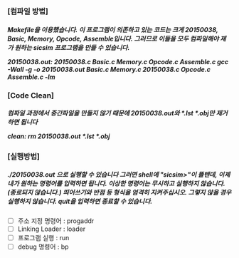 <h3>[컴파일 방법]</h3>
<h5>Makefile을 이용했습니다.
이 프로그램이 의존하고 있는 코드는 크게 20150038, Basic, Memory, Opcode, Assemble입니다.
그러므로 이들을 모두 컴파일해야 제가 원하는 sicsim 프로그램을 만들 수 있습니다. 

20150038.out: 20150038.c Basic.c Memory.c Opcode.c Assemble.c
			gcc -Wall -g -o 20150038.out Basic.c Memory.c  20150038.c Opcode.c Assemble.c -lm</h5>

<h3>[Code Clean]</h3>

<h5>컴파일 과정에서 중간파일을 만들지 않기 때문에 20150038.out와 *.lst *.obj만 제거하면 됩니다

clean:
			rm 20150038.out *.lst *.obj</h5>

<h3>[실행방법]</h3>
<h5>./20150038.out 으로 실행할 수 있습니다
그러면 shell에
"sicsim>"이 뜰텐데, 이제 내가 원하는 명령어를 입력하면 됩니다. 
이상한 명령어는 무시하고 실행하지 않습니다.(종료되지 않습니다.)
띄어쓰기와 반점 등 형식을 엄격히 지켜주십시오. 그렇지 않을 경우 실행하지 않습니다.
quit을 입력하면 종료할 수 있습니다. </h5>


- [ ] 주소 지정 명령어 : progaddr
- [ ] Linking Loader : loader
- [ ] 프로그램 실행 : run
- [ ] debug 명령어 : bp